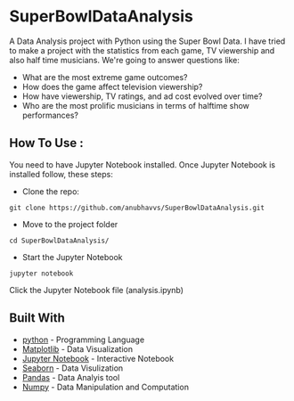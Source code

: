 # SuperBowlDataAnalysis

A Data Analysis project with Python using the Super Bowl Data. I have tried to make a project with the statistics from each game, TV viewership and also half time musicians. We're going to answer questions like:<br />

* What are the most extreme game outcomes?<br />
* How does the game affect television viewership?<bvr />
* How have viewership, TV ratings, and ad cost evolved over time?<br />
* Who are the most prolific musicians in terms of halftime show performances?<br />

## How To Use :



You need to have Jupyter Notebook installed. Once Jupyter Notebook is installed follow, these steps:

* Clone the repo:
```
git clone https://github.com/anubhavvs/SuperBowlDataAnalysis.git
```
* Move to the project folder
```
cd SuperBowlDataAnalysis/
```
* Start the Jupyter Notebook
```
jupyter notebook
```
Click the Jupyter Notebook file (analysis.ipynb)

## Built With

* [python](https://docs.python.org/3/) - Programming Language
* [Matplotlib](https://matplotlib.org/contents.html) - Data Visualization
* [Jupyter Notebook](https://jupyter.org/documentation) - Interactive Notebook
* [Seaborn](https://seaborn.pydata.org/tutorial.html) - Data Visulization
* [Pandas](https://pandas.pydata.org/docs/) - Data Analyis tool
* [Numpy](https://numpy.org/devdocs/) - Data Manipulation and Computation
